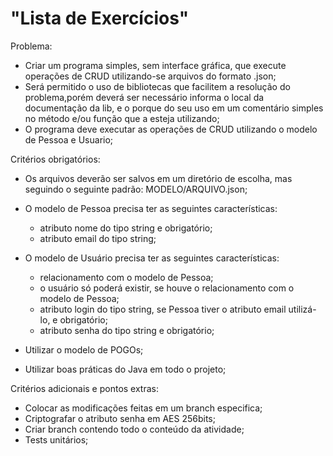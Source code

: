 # "Lista de Exercícios"

Problema:

  - Criar um programa simples, sem interface gráfica, que execute operações de CRUD utilizando-se arquivos do formato .json;
  - Será permitido o uso de bibliotecas que facilitem a resolução do problema,porém deverá ser necessário informa o local da documentação da lib, 
  e o porque do seu uso em um comentário simples no método e/ou função que a esteja utilizando;
  - O programa deve executar as operações de CRUD utilizando o modelo de Pessoa e Usuario;
  
Critérios obrigatórios:

  - Os arquivos deverão ser salvos em um diretório de escolha, mas seguindo o seguinte padrão: MODELO/ARQUIVO.json;  
  - O modelo de Pessoa precisa ter as seguintes características:
  
    - atributo nome do tipo string e obrigatório;
    - atributo email do tipo string;
    
  - O modelo de Usuário precisa ter as seguintes características:
   
    - relacionamento com o modelo de Pessoa;
    - o usuário só poderá existir, se houve o relacionamento com o modelo de Pessoa;
    - atributo login do tipo string, se Pessoa tiver o atributo email utilizá-lo, e obrigatório;
    - atributo senha do tipo string e obrigatório;
    
  - Utilizar o modelo de POGOs;
  - Utilizar boas práticas do Java em todo o projeto;

Critérios adicionais e pontos extras:
  
  - Colocar as modificações feitas em um branch especifica;
  - Criptografar o atributo senha em AES 256bits;
  - Criar branch contendo todo o conteúdo da atividade;
  - Tests unitários;
  
